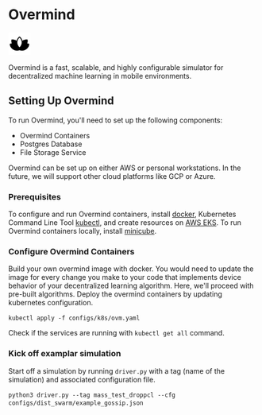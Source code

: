 # Overmind

<img src="misc/overmind_logo.png" alt="logo" style="width:45px;"/> 

Overmind is a fast, scalable, and highly configurable simulator for decentralized machine learning in mobile environments.

## Setting Up Overmind

To run Overmind, you'll need to set up the following components:

* Overmind Containers
* Postgres Database
* File Storage Service

Overmind can be set up on either AWS or personal workstations. In the future, we will support other cloud platforms like GCP or Azure.

### Prerequisites

To configure and run Overmind containers, install [docker](https://docs.docker.com/get-docker/), Kubernetes Command Line Tool [kubectl](https://kubernetes.io/docs/reference/kubectl/), and create resources on [AWS EKS](https://docs.aws.amazon.com/eks/latest/userguide/getting-started-console.html). To run Overmind containers locally, install [minicube](https://minikube.sigs.k8s.io/docs/start/). 

### Configure Overmind Containers

Build your own overmind image with docker. You would need to update the image for every change you make to your code that implements device behavior of your decentralized learning algorithm. Here, we'll proceed with pre-built algorithms. Deploy the overmind containers by updating kubernetes configuration.

```
kubectl apply -f configs/k8s/ovm.yaml
```

Check if the services are running with `kubectl get all` command.

### Kick off examplar simulation
Start off a simulation by running `driver.py` with a tag (name of the simulation) and associated configuration file.

```
python3 driver.py --tag mass_test_droppcl --cfg configs/dist_swarm/example_gossip.json
```





